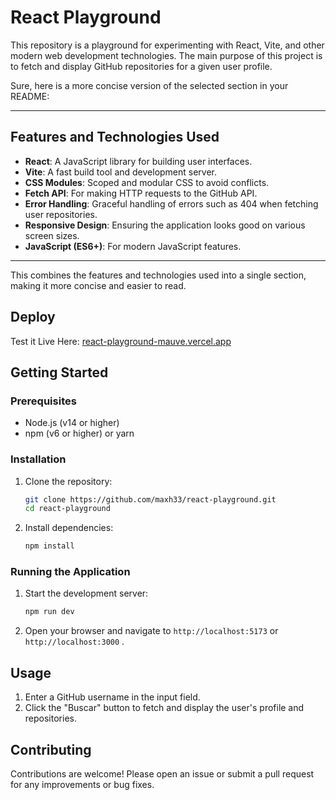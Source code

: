 # React Playground

This repository is a playground for experimenting with React, Vite, and other modern web development technologies. The main purpose of this project is to fetch and display GitHub repositories for a given user profile.

Sure, here is a more concise version of the selected section in your README:

---

## Features and Technologies Used

- **React**: A JavaScript library for building user interfaces.
- **Vite**: A fast build tool and development server.
- **CSS Modules**: Scoped and modular CSS to avoid conflicts.
- **Fetch API**: For making HTTP requests to the GitHub API.
- **Error Handling**: Graceful handling of errors such as 404 when fetching user repositories.
- **Responsive Design**: Ensuring the application looks good on various screen sizes.
- **JavaScript (ES6+)**: For modern JavaScript features.

---

This combines the features and technologies used into a single section, making it more concise and easier to read.

## Deploy 


Test it Live Here: [react-playground-mauve.vercel.app](https://react-playground-mauve.vercel.app/)


## Getting Started

### Prerequisites

- Node.js (v14 or higher)
- npm (v6 or higher) or yarn

### Installation

1. Clone the repository:
   ```sh
   git clone https://github.com/maxh33/react-playground.git
   cd react-playground
   ```

2. Install dependencies:
   ```sh
   npm install
   ```

### Running the Application

1. Start the development server:
   ```sh
   npm run dev
   ```

2. Open your browser and navigate to `http://localhost:5173` or `http://localhost:3000` .



## Usage

1. Enter a GitHub username in the input field.
2. Click the "Buscar" button to fetch and display the user's profile and repositories.


## Contributing

Contributions are welcome! Please open an issue or submit a pull request for any improvements or bug fixes.

